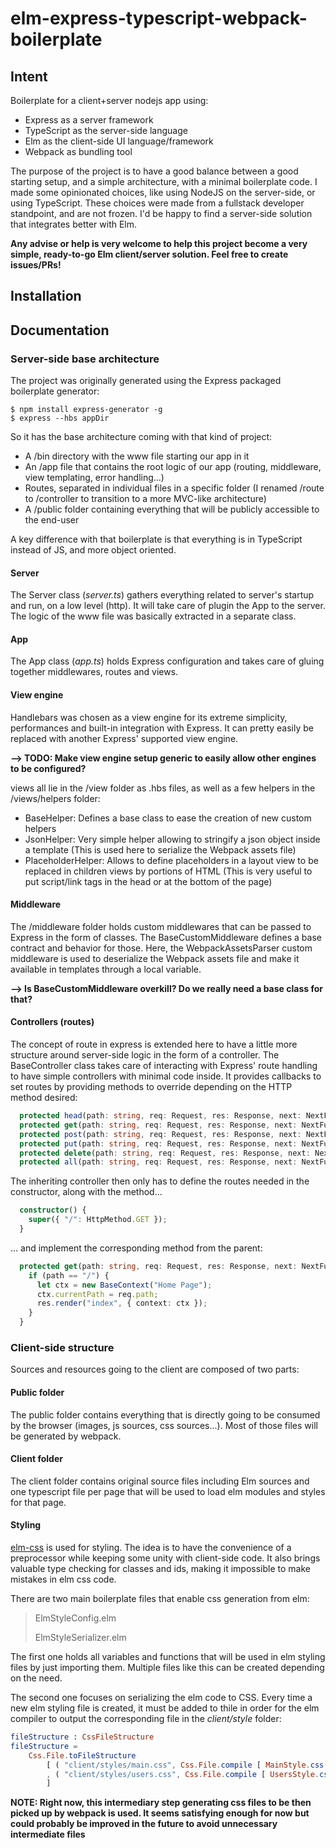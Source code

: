 # elm-express-typescript-webpack-boilerplate

## Intent

Boilerplate for a client+server nodejs app using:
- Express as a server framework
- TypeScript as the server-side language
- Elm as the client-side UI language/framework
- Webpack as bundling tool

The purpose of the project is to have a good balance between a good starting setup, and a simple architecture, with a minimal boilerplate code. I made some opinionated choices, like using NodeJS on the server-side, or using TypeScript. These choices were made from a fullstack developer standpoint, and are not frozen. I'd be happy to find a server-side solution that integrates better with Elm.

**Any advise or help is very welcome to help this project become a very simple, ready-to-go Elm client/server solution. Feel free to create issues/PRs!**

## Installation

## Documentation

### Server-side base architecture

The project was originally generated using the Express packaged boilerplate generator:

```shell
$ npm install express-generator -g
$ express --hbs appDir
```

So it has the base architecture coming with that kind of project:
- A /bin directory with the www file starting our app in it
- An /app file that contains the root logic of our app (routing, middleware, view templating, error handling...)
- Routes, separated in individual files in a specific folder (I renamed /route to /controller to transition to a more MVC-like architecture)
- A /public folder containing everything that will be publicly accessible to the end-user

A key difference with that boilerplate is that everything is in TypeScript instead of JS, and more object oriented.

#### Server
The Server class (*server.ts*) gathers everything related to server's startup and run, on a low level (http). It will take care of plugin the App to the server. The logic of the www file was basically extracted in a separate class.

#### App
The App class (*app.ts*) holds Express configuration and takes care of gluing together middlewares, routes and views.

#### View engine
Handlebars was chosen as a view engine for its extreme simplicity, performances and built-in integration with Express. It can pretty easily be replaced with another Express' supported view engine.

**--> TODO: Make view engine setup generic to easily allow other engines to be configured?**

views all lie in the /view folder as .hbs files, as well as a few helpers in the /views/helpers folder:
- BaseHelper: Defines a base class to ease the creation of new custom helpers
- JsonHelper: Very simple helper allowing to stringify a json object inside a template (This is used here to serialize the Webpack assets file)
- PlaceholderHelper: Allows to define placeholders in a layout view to be replaced in children views by portions of HTML (This is very useful to put script/link tags in the head or at the bottom of the page)

#### Middleware
The /middleware folder holds custom middlewares that can be passed to Express in the form of classes. The BaseCustomMiddleware defines a base contract and behavior for those. Here, the WebpackAssetsParser custom middleware is used to deserialize the Webpack assets file and make it available in templates through a local variable.

**--> Is BaseCustomMiddleware overkill? Do we really need a base class for that?**

#### Controllers (routes)
The concept of route in express is extended here to have a little more structure around server-side logic in the form of a controller. The BaseController class takes care of interacting with Express' route handling to have simple controllers with minimal code inside. It provides callbacks to set routes by providing methods to override depending on the HTTP method desired:

```ts
  protected head(path: string, req: Request, res: Response, next: NextFunction): any {};
  protected get(path: string, req: Request, res: Response, next: NextFunction): any {};
  protected post(path: string, req: Request, res: Response, next: NextFunction): any {};
  protected put(path: string, req: Request, res: Response, next: NextFunction): any {};
  protected delete(path: string, req: Request, res: Response, next: NextFunction): any {};
  protected all(path: string, req: Request, res: Response, next: NextFunction): any {};
```

The inheriting controller then only has to define the routes needed in the constructor, along with the method...
```ts
  constructor() {
    super({ "/": HttpMethod.GET });
  }
```
... and implement the corresponding method from the parent:
```ts
  protected get(path: string, req: Request, res: Response, next: NextFunction): any {
    if (path == "/") {
      let ctx = new BaseContext("Home Page");
      ctx.currentPath = req.path;
      res.render("index", { context: ctx });
    }
  }
```

### Client-side structure

Sources and resources going to the client are composed of two parts:

#### Public folder
The public folder contains everything that is directly going to be consumed by the browser (images, js sources, css sources...). Most of those files will be generated by webpack.

#### Client folder
The client folder contains original source files including Elm sources and one typescript file per page that will be used to load elm modules and styles for that page.

#### Styling

[elm-css](https://github.com/rtfeldman/elm-css) is used for styling. The idea is to have the convenience of a preprocessor while keeping some unity with client-side code. It also brings valuable type checking for classes and ids, making it impossible to make mistakes in elm css code. 

There are two main boilerplate files that enable css generation from elm:

> ElmStyleConfig.elm
>
> ElmStyleSerializer.elm

The first one holds all variables and functions that will be used in elm styling files by just importing them. Multiple files like this can be created depending on the need.

The second one focuses on serializing the elm code to CSS. Every time a new elm styling file is created, it must be added to thile in order for the elm compiler to output the corresponding file in the *client/style* folder:

```elm
fileStructure : CssFileStructure
fileStructure =
    Css.File.toFileStructure
        [ ( "client/styles/main.css", Css.File.compile [ MainStyle.css ] )
        , ( "client/styles/users.css", Css.File.compile [ UsersStyle.css ] )
        ]
```

**NOTE: Right now, this intermediary step generating css files to be then picked up by webpack is used. It seems satisfying enough for now but could probably be improved in the future to avoid unnecessary intermediate files**